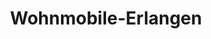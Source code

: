 ---
title: "Wohnmobile-Erlangen"
url: /hoechstadt-an-der-aisch/wohnmobile-erlangen/
shop: Autohaus
---